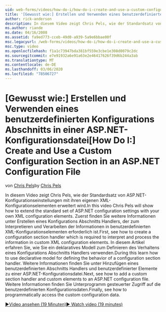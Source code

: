 ```yaml
---
uid: web-forms/videos/how-do-i/how-do-i-create-and-use-a-custom-configuration-section-in-an-aspnet-configuration-file
title: '[Gewusst wie:] Erstellen und Verwenden eines benutzerdefinierten Konfigurations Abschnitts in einer ASP.NET-Konfigurationsdatei | Microsoft-Dokumentation'
author: rick-anderson
description: In diesem Video zeigt Chris Pels, wie der Standardsatz von ASP.NET-Konfigurationseinstellungen mit ihren eigenen XML-Konfigurationselementen erweitert wird. Zuerst finden Sie weitere Informationen unter...
ms.author: riande
ms.date: 04/16/2008
ms.assetid: fa9ed773-cceb-49d0-a939-5a9e6bbae00f
msc.legacyurl: /web-forms/videos/how-do-i/how-do-i-create-and-use-a-custom-configuration-section-in-an-aspnet-configuration-file
msc.type: video
ms.openlocfilehash: f1a1c73947bda381bf559e3cbe1e308d0079c2dc
ms.sourcegitcommit: e7e91932a6e91a63e2e46417626f39d6b244a3ab
ms.translationtype: MT
ms.contentlocale: de-DE
ms.lasthandoff: 03/06/2020
ms.locfileid: "78506727"
---
```

# <a name="how-do-i-create-and-use-a-custom-configuration-section-in-an-aspnet-configuration-file"></a><span data-ttu-id="7ba14-104">[Gewusst wie:] Erstellen und Verwenden eines benutzerdefinierten Konfigurations Abschnitts in einer ASP.NET-Konfigurationsdatei</span><span class="sxs-lookup"><span data-stu-id="7ba14-104">[How Do I:] Create and Use a Custom Configuration Section in an ASP.NET Configuration File</span></span>

<span data-ttu-id="7ba14-105">von [Chris Pels](https://twitter.com/chrispels)</span><span class="sxs-lookup"><span data-stu-id="7ba14-105">by [Chris Pels](https://twitter.com/chrispels)</span></span>

<span data-ttu-id="7ba14-106">In diesem Video zeigt Chris Pels, wie der Standardsatz von ASP.NET-Konfigurationseinstellungen mit ihren eigenen XML-Konfigurationselementen erweitert wird.</span><span class="sxs-lookup"><span data-stu-id="7ba14-106">In this video Chris Pels will show how to extend the standard set of ASP.NET configuration settings with your own XML configuration elements.</span></span> <span data-ttu-id="7ba14-107">Zuerst finden Sie weitere Informationen unter Erstellen eines Konfigurations Abschnitts Handlers, der zum Interpretieren und Verarbeiten der Informationen in benutzerdefinierten XML-Konfigurationselementen erforderlich ist.</span><span class="sxs-lookup"><span data-stu-id="7ba14-107">First, see how to create a configuration section handler which is required to interpret and process the information in custom XML configuration elements.</span></span> <span data-ttu-id="7ba14-108">In diesem Artikel erfahren Sie, wie Sie ein deklaratives Modell zum Definieren des Verhaltens eines Konfigurations Abschnitts Handlers verwenden.</span><span class="sxs-lookup"><span data-stu-id="7ba14-108">During this learn how to use declarative model for defining the behavior of a configuration section handler.</span></span> <span data-ttu-id="7ba14-109">Weitere Informationen finden Sie unter Hinzufügen eines benutzerdefinierten Abschnitts Handlers und benutzerdefinierter Elemente zu einer ASP.NET-Konfigurationsdatei.</span><span class="sxs-lookup"><span data-stu-id="7ba14-109">Next, see how to add a custom section handler and custom elements to an ASP.NET configuration file.</span></span> <span data-ttu-id="7ba14-110">Weitere Informationen finden Sie Unterprogramm gesteuerter Zugriff auf die benutzerdefinierten Konfigurationsdaten.</span><span class="sxs-lookup"><span data-stu-id="7ba14-110">Finally, see how to programmatically access the custom configuration data.</span></span>

[<span data-ttu-id="7ba14-111">&#9654;Video ansehen (19 Minuten)</span><span class="sxs-lookup"><span data-stu-id="7ba14-111">&#9654; Watch video (19 minutes)</span></span>](https://channel9.msdn.com/Blogs/ASP-NET-Site-Videos/how-do-i-create-and-use-a-custom-configuration-section-in-an-aspnet-configuration-file)
